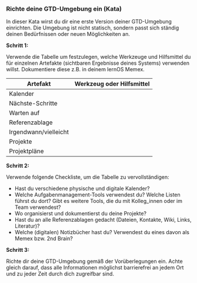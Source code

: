 ### Richte deine GTD-Umgebung ein (Kata)

In dieser Kata wirst du dir eine erste Version deiner GTD-Umgebung einrichten. Die Umgebung ist nicht statisch, sondern passt sich ständig deinen Bedürfnissen oder neuen Möglichkeiten an. 



**Schritt 1:**

Verwende die Tabelle um festzulegen, welche Werkzeuge und Hilfsmittel du für einzelnen Artefakte (sichtbaren Ergebnisse deines Systems) verwenden willst. Dokumentiere diese z.B. in deinem lernOS Memex.

| Artefakt              | Werkzeug oder Hilfsmittel |
| --------------------- | ------------------------- |
| Kalender              |                           |
| Nächste-Schritte      |                           |
| Warten auf            |                           |
| Referenzablage        |                           |
| Irgendwann/vielleicht |                           |
| Projekte              |                           |
| Projektpläne          |                           |



**Schritt 2:**

Verwende folgende Checkliste, um die Tabelle zu vervollständigen:

* Hast du verschiedene physische und digitale Kalender?
* Welche Aufgabenmanagement-Tools verwendest du? Welche Listen führst du dort? Gibt es weitere Tools, die du mit Kolleg_innen oder im Team verwendest?
* Wo organisierst und dokumentierst du deine Projekte?
* Hast du an alle Referenzablagen gedacht (Dateien, Kontakte, Wiki, Links, Literatur)?
* Welche (digitalen) Notizbücher hast du? Verwendest du eines davon als Memex bzw. 2nd Brain?



**Schritt 3:**

Richte dir deine GTD-Umgebung gemäß der Vorüberlegungen ein. Achte gleich darauf, dass alle Informationen möglichst barrierefrei an jedem Ort und zu jeder Zeit durch dich zugreifbar sind.
